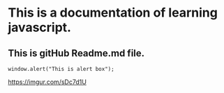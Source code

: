 # This is a documentation of learning javascript.
## This is gitHub Readme.md file.

```
window.alert("This is alert box");
```

https://imgur.com/sDc7d1U
